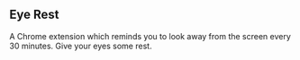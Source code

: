 ## Eye Rest

A Chrome extension which reminds you to look away from the screen every 30 minutes. Give your eyes some rest.